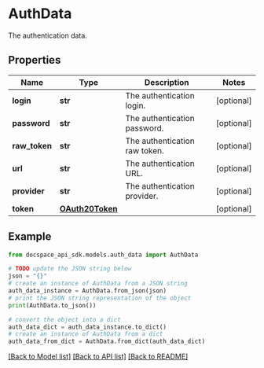 # AuthData
The authentication data.

## Properties

Name | Type | Description | Notes
------------ | ------------- | ------------- | -------------
**login** | **str** | The authentication login. | [optional] 
**password** | **str** | The authentication password. | [optional] 
**raw_token** | **str** | The authentication raw token. | [optional] 
**url** | **str** | The authentication URL. | [optional] 
**provider** | **str** | The authentication provider. | [optional] 
**token** | [**OAuth20Token**](OAuth20Token.md) |  | [optional] 

## Example

```python
from docspace_api_sdk.models.auth_data import AuthData

# TODO update the JSON string below
json = "{}"
# create an instance of AuthData from a JSON string
auth_data_instance = AuthData.from_json(json)
# print the JSON string representation of the object
print(AuthData.to_json())

# convert the object into a dict
auth_data_dict = auth_data_instance.to_dict()
# create an instance of AuthData from a dict
auth_data_from_dict = AuthData.from_dict(auth_data_dict)
```
[[Back to Model list]](../README.md#documentation-for-models) [[Back to API list]](../README.md#documentation-for-api-endpoints) [[Back to README]](../README.md)


